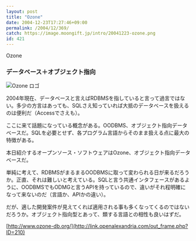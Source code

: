 ```yaml
---
layout: post
title: "Ozone"
date: 2004-12-23T17:27:46+09:00
permalink: /2004/12/369/
catch: https://image.moongift.jp/intro/20041223-ozone.png
id: 421
---
```

Ozone  
<!--more-->

### データベース＋オブジェクト指向
  

![Ozone ロゴ](https://image.moongift.jp/intro/20041223-ozone.png "Ozone ロゴ")

  

2004年現在、データベースと言えばRDBMSを指していると言って過言ではない。多少の方言はあっても、SQLさえ知っていれば大抵のデータベースを扱えるのは便利だ（Accessでさえも）。

  

ここに来て話題になっている概念がある。OODBMS、オブジェクト指向データベースだ。SQLを必要とせず、各プログラム言語からそのまま扱える点に最大の特徴がある。

  

本日紹介するオープンソース・ソフトウェアはOzone、オブジェクト指向データベースだ。

  

単純に考えて、RDBMSがまるまるOODBMSに取って変わられる日が来るだろうか。正直、それは難しいと考えている。SQLと言う共通インタフェースがあるように、OODBMSでもODMGと言うAPIを持っているので、違いがそれ程明確になって来ないのだ（言語か、APIかの違い）。

  

だが、適した開発案件が見えてくれば適用される事も多くなってくるのではないだろうか。オブジェクト指向型とあって、類する言語との相性も良いはずだ。

  

[http://www.ozone-db.org/](http://link.openalexandria.com/out_frame.php?ID=210)

